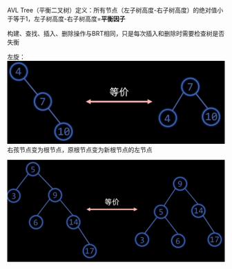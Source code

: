 AVL Tree（平衡二叉树）定义：所有节点（左子树高度-右子树高度）的绝对值小于等于1，左子树高度-右子树高度=**平衡因子**

构建、查找、插入、删除操作与BRT相同，只是每次插入和删除时需要检查树是否失衡

左旋：![输入图片说明](/imgs/2025-02-25/uR5ClhTB3fNXsjXt.png)
右孩节点变为根节点，原根节点变为新根节点的左节点

![输入图片说明](/imgs/2025-02-25/UrFxl01rzqL7IM9a.png)
<!--stackedit_data:
eyJoaXN0b3J5IjpbLTg3MTE3Mjg4MV19
-->
